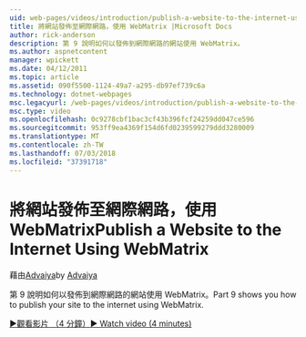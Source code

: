 ```yaml
---
uid: web-pages/videos/introduction/publish-a-website-to-the-internet-using-webmatrix
title: 將網站發佈至網際網路，使用 WebMatrix |Microsoft Docs
author: rick-anderson
description: 第 9 說明如何以發佈到網際網路的網站使用 WebMatrix。
ms.author: aspnetcontent
manager: wpickett
ms.date: 04/12/2011
ms.topic: article
ms.assetid: 090f5500-1124-49a7-a295-db97ef739c6a
ms.technology: dotnet-webpages
msc.legacyurl: /web-pages/videos/introduction/publish-a-website-to-the-internet-using-webmatrix
msc.type: video
ms.openlocfilehash: 0c9278cbf1bac3cf43b396fcf24259dd047ce596
ms.sourcegitcommit: 953ff9ea4369f154d6fd0239599279ddd3280009
ms.translationtype: MT
ms.contentlocale: zh-TW
ms.lasthandoff: 07/03/2018
ms.locfileid: "37391718"
---
```

<a name="publish-a-website-to-the-internet-using-webmatrix"></a><span data-ttu-id="c8c53-103">將網站發佈至網際網路，使用 WebMatrix</span><span class="sxs-lookup"><span data-stu-id="c8c53-103">Publish a Website to the Internet Using WebMatrix</span></span>
====================
<span data-ttu-id="c8c53-104">藉由[Advaiya](https://twitter.com/Advaiyasolns)</span><span class="sxs-lookup"><span data-stu-id="c8c53-104">by [Advaiya](https://twitter.com/Advaiyasolns)</span></span>

<span data-ttu-id="c8c53-105">第 9 說明如何以發佈到網際網路的網站使用 WebMatrix。</span><span class="sxs-lookup"><span data-stu-id="c8c53-105">Part 9 shows you how to publish your site to the internet using WebMatrix.</span></span>

[<span data-ttu-id="c8c53-106">&#9654;觀看影片 （4 分鐘）</span><span class="sxs-lookup"><span data-stu-id="c8c53-106">&#9654; Watch video (4 minutes)</span></span>](https://channel9.msdn.com/Blogs/ASP-NET-Site-Videos/publish-a-website-to-the-internet-using-webmatrix)
